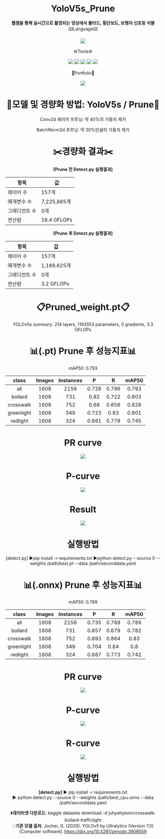 # <div align="center"> YoloV5s_Prune </div>
<div align="center"> <strong>웹캠을 통해 실시간으로 촬영되는 영상에서 볼라드, 횡단보도, 보행자 신호등 식별</strong>

<div align="center">
    <div style="display: inline-block; text-align: center;">
        <div>⌨️Language⌨️</div>
        <br>
        <img src="https://img.shields.io/badge/python-3776AB?style=flat&logo=python&logoColor=white" />
        <br><br>
        <div>⚙️Tools⚙️</div>
        <br>
        <img src="https://img.shields.io/badge/github-181717?style=flat&logo=python&logoColor=white" />
        <img src="https://img.shields.io/badge/pycharm-000000?style=flat&logo=python&logoColor=white" />
        <img src="https://img.shields.io/badge/visualstudiocode-007ACC?style=flat&logo=python&logoColor=white" />
        <img src="https://img.shields.io/badge/pytorch-EE4C2C?style=flat&logo=python&logoColor=white" />
        <img src="https://img.shields.io/badge/opencv-5C3EE8?style=flat&logo=python&logoColor=white" />
        <br><br>
        <div>📝Portfolio📝</div>
        <br>
        <img src="https://img.shields.io/badge/notion-000000?style=flat&logo=python&logoColor=white" />
    </div>
</div>

# 🧠모델 및 경량화 방법: YoloV5s / Prune🧠


Conv2d 레이어 프루닝: 약 40%의 가중치 제거

BatchNorm2d 프루닝: 약 30%만큼의 가중치 제거

# ✂️경량화 결과✂️

 <strong>[Prune 전 Detect.py 실행결과]</strong>

| 항목 | 값 |
| --- | --- |
| 레이어 수 | 157개 |
| 매개변수 수 | 7,225,885개 |
| 그래디언트 수 | 0개 |
| 연산량 | 16.4 GFLOPs |

 <strong>[Prune 후 Detect.py 실행결과]</strong>

| 항목 | 값 |
| --- | --- |
| 레이어 수 | 157개 |
| 매개변수 수 | 1,189,625개 |
| 그래디언트 수 | 0개 |
| 연산량 | 3.2 GFLOPs |


# 📋Pruned_weight.pt📋
YOLOv5s summary: 214 layers, 1193553 parameters, 0 gradients, 3.3 GFLOPs


# 📊(.pt) Prune 후 성능지표📊

mAP50: 0.793

|class|Images|Instances|P|R|mAP50|
|:---:|:---:|:---:|:---:|:---:|:---:|
|all|1608|2156|0.726|0.796|0.793|
|bollard|1608|731|0.82|0.722|0.803|
|crosswalk|1608|752|0.68|0.856|0.826|
|greenlight|1608|349|0.723|0.83|0.801|
|redlight|1608|324|0.681|0.778|0.745|

# PR curve

<p align="center">
  <img src="https://github.com/nagoriyouki/YoloV5s_Prune/assets/130470442/397839f0-58a4-47fd-9fef-26ac161f0d5c">
</p>

# P-curve
<p align="center">
  <img src="https://github.com/nagoriyouki/YoloV5s_Prune/assets/130470442/94b55951-26c9-4267-96da-d198724e4de8">
</p>

# Result
<p align="center">
  <img src="https://github.com/nagoriyouki/YoloV5s_Prune/assets/130470442/d80c08fe-e788-4824-869c-b76f4060e158">
</p>

# 실행방법
[detect.py]
▶️pip install -r requirements.txt
▶️python detect.py --source 0 --weights /path/best.pt --data /path/seconddata.yaml


# 📊(.onnx) Prune 후 성능지표📊

mAP50: 0.789

|class|Images|Instances|P|R|mAP50|
|:---:|:---:|:---:|:---:|:---:|:---:|
|all|1608|2156|0.735|0.789|0.789|
|bollard|1608|731|0.857|0.679|0.782|
|crosswalk|1608|752|0.693|0.864|0.83|
|greenlight|1608|349|0.704|0.84|0.8|
|redlight|1608|324|0.687|0.773|0.742|

# PR curve

<p align="center">
  <img src="https://github.com/nagoriyouki/YoloV5s_Prune/assets/130470442/a90d04b3-bbc9-4737-bdcd-6701e3112221">
</p>

# P-curve
<p align="center">
  <img src="https://github.com/nagoriyouki/YoloV5s_Prune/assets/130470442/38575484-f9d6-4715-8de2-16d136a6032b">
</p>

# R-curve
<p align="center">
  <img src="https://github.com/nagoriyouki/YoloV5s_Prune/assets/130470442/2f315e05-a687-44d4-9f6a-a974b0f1a409">
</p>

# 실행방법
<strong>[detect.py]</strong>
▶️ pip install -r requirements.txt<br>
▶️ python detect.py --source 0 --weights /path/best_cpu.onnx --data /path/seconddata.yaml


⬇️<strong>데이터셋 다운로드</strong>: kaggle datasets download -d juhyehyeon/crosswalk-bollard-trafficlight<br>
💡<strong>기존 모델 출처</strong>: Jocher, G. (2020). YOLOv5 by Ultralytics (Version 7.0) [Computer software]. https://doi.org/10.5281/zenodo.3908559
</div>
